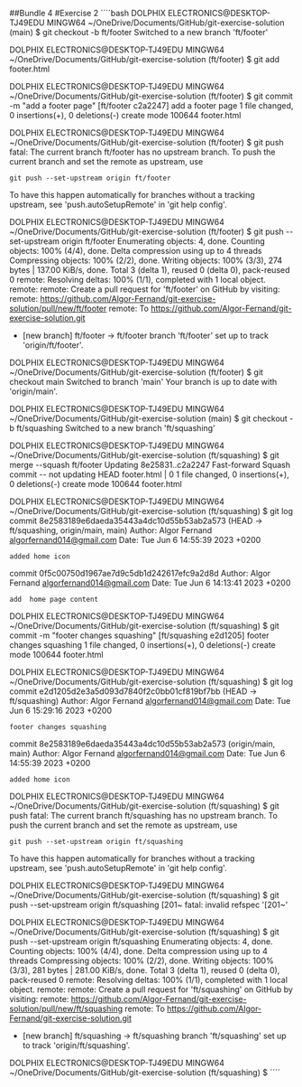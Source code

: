 ##Bundle 4
#Exercise 2
´´´´bash
DOLPHIX ELECTRONICS@DESKTOP-TJ49EDU MINGW64 ~/OneDrive/Documents/GitHub/git-exercise-solution (main)
$ git checkout -b ft/footer
Switched to a new branch 'ft/footer'

DOLPHIX ELECTRONICS@DESKTOP-TJ49EDU MINGW64 ~/OneDrive/Documents/GitHub/git-exercise-solution (ft/footer)
$ git add footer.html

DOLPHIX ELECTRONICS@DESKTOP-TJ49EDU MINGW64 ~/OneDrive/Documents/GitHub/git-exercise-solution (ft/footer)
$ git commit -m "add a footer page"
[ft/footer c2a2247] add a footer page
 1 file changed, 0 insertions(+), 0 deletions(-)
 create mode 100644 footer.html

DOLPHIX ELECTRONICS@DESKTOP-TJ49EDU MINGW64 ~/OneDrive/Documents/GitHub/git-exercise-solution (ft/footer)
$ git push
fatal: The current branch ft/footer has no upstream branch.
To push the current branch and set the remote as upstream, use

    git push --set-upstream origin ft/footer

To have this happen automatically for branches without a tracking
upstream, see 'push.autoSetupRemote' in 'git help config'.


DOLPHIX ELECTRONICS@DESKTOP-TJ49EDU MINGW64 ~/OneDrive/Documents/GitHub/git-exercise-solution (ft/footer)
$     git push --set-upstream origin ft/footer
Enumerating objects: 4, done.
Counting objects: 100% (4/4), done.
Delta compression using up to 4 threads
Compressing objects: 100% (2/2), done.
Writing objects: 100% (3/3), 274 bytes | 137.00 KiB/s, done.
Total 3 (delta 1), reused 0 (delta 0), pack-reused 0
remote: Resolving deltas: 100% (1/1), completed with 1 local object.
remote: 
remote: Create a pull request for 'ft/footer' on GitHub by visiting:
remote:      https://github.com/Algor-Fernand/git-exercise-solution/pull/new/ft/footer
remote:
To https://github.com/Algor-Fernand/git-exercise-solution.git
 * [new branch]      ft/footer -> ft/footer
branch 'ft/footer' set up to track 'origin/ft/footer'.

DOLPHIX ELECTRONICS@DESKTOP-TJ49EDU MINGW64 ~/OneDrive/Documents/GitHub/git-exercise-solution (ft/footer)
$ git checkout main
Switched to branch 'main'
Your branch is up to date with 'origin/main'.

DOLPHIX ELECTRONICS@DESKTOP-TJ49EDU MINGW64 ~/OneDrive/Documents/GitHub/git-exercise-solution (main)
$ git checkout -b ft/squashing
Switched to a new branch 'ft/squashing'

DOLPHIX ELECTRONICS@DESKTOP-TJ49EDU MINGW64 ~/OneDrive/Documents/GitHub/git-exercise-solution (ft/squashing)
$ git merge --squash ft/footer
Updating 8e25831..c2a2247
Fast-forward
Squash commit -- not updating HEAD
 footer.html | 0
 1 file changed, 0 insertions(+), 0 deletions(-)
 create mode 100644 footer.html

DOLPHIX ELECTRONICS@DESKTOP-TJ49EDU MINGW64 ~/OneDrive/Documents/GitHub/git-exercise-solution (ft/squashing)
$ git log
commit 8e2583189e6daeda35443a4dc10d55b53ab2a573 (HEAD -> ft/squashing, origin/main, main)
Author: Algor Fernand <algorfernand014@gmail.com>
Date:   Tue Jun 6 14:55:39 2023 +0200

    added home icon

commit 0f5c00750d1967ae7d9c5db1d242617efc9a2d8d
Author: Algor Fernand <algorfernand014@gmail.com>
Date:   Tue Jun 6 14:13:41 2023 +0200

    add  home page content

DOLPHIX ELECTRONICS@DESKTOP-TJ49EDU MINGW64 ~/OneDrive/Documents/GitHub/git-exercise-solution (ft/squashing)
$ git commit -m "footer changes squashing"
[ft/squashing e2d1205] footer changes squashing
 1 file changed, 0 insertions(+), 0 deletions(-)
 create mode 100644 footer.html

DOLPHIX ELECTRONICS@DESKTOP-TJ49EDU MINGW64 ~/OneDrive/Documents/GitHub/git-exercise-solution (ft/squashing)
$ git log
commit e2d1205d2e3a5d093d7840f2c0bb01cf819bf7bb (HEAD -> ft/squashing)
Author: Algor Fernand <algorfernand014@gmail.com>
Date:   Tue Jun 6 15:29:16 2023 +0200

    footer changes squashing

commit 8e2583189e6daeda35443a4dc10d55b53ab2a573 (origin/main, main)
Author: Algor Fernand <algorfernand014@gmail.com>
Date:   Tue Jun 6 14:55:39 2023 +0200

    added home icon

DOLPHIX ELECTRONICS@DESKTOP-TJ49EDU MINGW64 ~/OneDrive/Documents/GitHub/git-exercise-solution (ft/squashing)
$ git push 
fatal: The current branch ft/squashing has no upstream branch.
To push the current branch and set the remote as upstream, use

    git push --set-upstream origin ft/squashing

To have this happen automatically for branches without a tracking
upstream, see 'push.autoSetupRemote' in 'git help config'.


DOLPHIX ELECTRONICS@DESKTOP-TJ49EDU MINGW64 ~/OneDrive/Documents/GitHub/git-exercise-solution (ft/squashing)
$ git push --set-upstream origin ft/squashing [201~
fatal: invalid refspec '[201~'

DOLPHIX ELECTRONICS@DESKTOP-TJ49EDU MINGW64 ~/OneDrive/Documents/GitHub/git-exercise-solution (ft/squashing)
$ git push --set-upstream origin ft/squashing 
Enumerating objects: 4, done.
Counting objects: 100% (4/4), done.
Delta compression using up to 4 threads
Compressing objects: 100% (2/2), done.
Writing objects: 100% (3/3), 281 bytes | 281.00 KiB/s, done.
Total 3 (delta 1), reused 0 (delta 0), pack-reused 0
remote: Resolving deltas: 100% (1/1), completed with 1 local object.
remote: 
remote: Create a pull request for 'ft/squashing' on GitHub by visiting:
remote:      https://github.com/Algor-Fernand/git-exercise-solution/pull/new/ft/squashing
remote:
To https://github.com/Algor-Fernand/git-exercise-solution.git
 * [new branch]      ft/squashing -> ft/squashing
branch 'ft/squashing' set up to track 'origin/ft/squashing'.

DOLPHIX ELECTRONICS@DESKTOP-TJ49EDU MINGW64 ~/OneDrive/Documents/GitHub/git-exercise-solution (ft/squashing)
$
´´´´